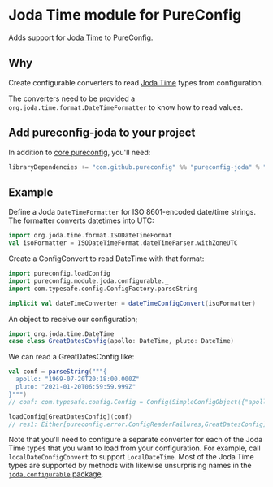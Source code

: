 # Joda Time module for PureConfig

Adds support for [Joda Time](http://www.joda.org/joda-time/) to PureConfig.

## Why

Create configurable converters to read [Joda Time](http://www.joda.org/joda-time/) types from configuration.

The converters need to be provided a `org.joda.time.format.DateTimeFormatter` to know how to read values.

## Add pureconfig-joda to your project

In addition to [core pureconfig](https://github.com/melrief/pureconfig), you'll need:

```scala
libraryDependencies += "com.github.pureconfig" %% "pureconfig-joda" % "0.8.0"
```

## Example

Define a Joda `DateTimeFormatter` for ISO 8601-encoded date/time strings. The formatter converts datetimes into UTC:

```scala
import org.joda.time.format.ISODateTimeFormat
val isoFormatter = ISODateTimeFormat.dateTimeParser.withZoneUTC
```

Create a ConfigConvert to read DateTime with that format:
```scala
import pureconfig.loadConfig
import pureconfig.module.joda.configurable._
import com.typesafe.config.ConfigFactory.parseString

implicit val dateTimeConverter = dateTimeConfigConvert(isoFormatter)
```

An object to receive our configuration;
```scala
import org.joda.time.DateTime
case class GreatDatesConfig(apollo: DateTime, pluto: DateTime)
```

We can read a GreatDatesConfig like:

```scala
val conf = parseString("""{
  apollo: "1969-07-20T20:18:00.000Z"
  pluto: "2021-01-20T06:59:59.999Z"
}""")
// conf: com.typesafe.config.Config = Config(SimpleConfigObject({"apollo":"1969-07-20T20:18:00.000Z","pluto":"2021-01-20T06:59:59.999Z"}))

loadConfig[GreatDatesConfig](conf)
// res1: Either[pureconfig.error.ConfigReaderFailures,GreatDatesConfig] = Right(GreatDatesConfig(1969-07-20T20:18:00.000Z,2021-01-20T06:59:59.999Z))
```

Note that you'll need to configure a separate converter for each of the Joda Time types that you want to load from your configuration.  For example, call `localDateConfigConvert` to support `LocalDateTime`. Most of the Joda Time types are supported by methods with likewise unsurprising names in the [`joda.configurable` package](src/main/scala/pureconfig/module/joda/configurable/package.scala).
